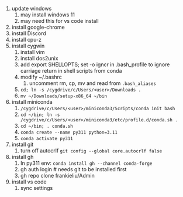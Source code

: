 
1. update windows
   1. may install windows 11
   1. may need this for vs code install
1. install google-chrome
1. install Discord
1. install cpu-z
1. install cygwin
   1. install vim
   1. install dos2unix
   1. add export SHELLOPTS; set -o igncr in .bash_profile
      to ignore carriage return in shell scripts from conda
   1. modify ~/.bashrc
      1. uncomment rm, cp, mv and read from `.bash_aliases`
   1. `cd; ln -s /cygdrive/c/Users/<user>/Downloads .`
   1. `mv ~/Downloads/setup-x86_64 ~/bin`
1. install miniconda
   1. `/cygdrive/c/Users/<user>/miniconda3/Scripts/conda init bash`
   1. `cd ~/bin; ln -s /cygdrive/c/Users/<user>/miniconda3/etc/profile.d/conda.sh .`
   1. `cd ~/bin; . conda.sh`
   1. `conda create --name py311 python=3.11`
   1. `conda activate py311`
1. install git
   1. turn off autocrlf
      `git config --global core.autocrlf false`
1. install gh
   1. In py311 env:
      `conda install gh --channel conda-forge` 
   1. gh auth login # needs git to be installed first
   1. gh repo clone frankieliu/Admin
1. install vs code
   1. sync settings